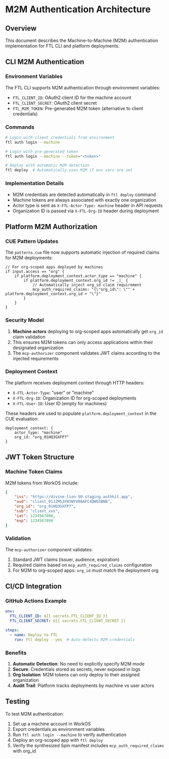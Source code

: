 # M2M Authentication Architecture

## Overview
This document describes the Machine-to-Machine (M2M) authentication implementation for FTL CLI and platform deployments.

## CLI M2M Authentication

### Environment Variables
The FTL CLI supports M2M authentication through environment variables:
- `FTL_CLIENT_ID`: OAuth2 client ID for the machine account
- `FTL_CLIENT_SECRET`: OAuth2 client secret
- `FTL_M2M_TOKEN`: Pre-generated M2M token (alternative to client credentials)

### Commands
```bash
# Login with client credentials from environment
ftl auth login --machine

# Login with pre-generated token
ftl auth login --machine --token="<token>"

# Deploy with automatic M2M detection
ftl deploy  # Automatically uses M2M if env vars are set
```

### Implementation Details
- M2M credentials are detected automatically in `ftl deploy` command
- Machine tokens are always associated with exactly one organization
- Actor type is sent as `X-FTL-Actor-Type: machine` header in API requests
- Organization ID is passed via `X-FTL-Org-ID` header during deployment

## Platform M2M Authorization

### CUE Pattern Updates
The `patterns.cue` file now supports automatic injection of required claims for M2M deployments:

```cue
// For org-scoped apps deployed by machines
if input.access == "org" {
    if platform.deployment_context.actor_type == "machine" {
        if platform.deployment_context.org_id != _|_ {
            // Automatically inject org_id claim requirement
            mcp_auth_required_claims: "{\"org_id\": \"" + platform.deployment_context.org_id + "\"}"
        }
    }
}
```

### Security Model
1. **Machine actors** deploying to org-scoped apps automatically get `org_id` claim validation
2. This ensures M2M tokens can only access applications within their designated organization
3. The `mcp-authorizer` component validates JWT claims according to the injected requirements

### Deployment Context
The platform receives deployment context through HTTP headers:
- `X-FTL-Actor-Type`: "user" or "machine"
- `X-FTL-Org-ID`: Organization ID for org-scoped deployments
- `X-FTL-User-ID`: User ID (empty for machines)

These headers are used to populate `platform.deployment_context` in the CUE evaluation:
```cue
deployment_context: {
    actor_type: "machine"
    org_id: "org_01HQ3GXFP7"
}
```

## JWT Token Structure

### Machine Token Claims
M2M tokens from WorkOS include:
```json
{
    "iss": "https://divine-lion-50-staging.authkit.app",
    "aud": "client_01JZM53FW3WYV08AFC4QWQ3BNB",
    "org_id": "org_01HQ3GXFP7",
    "sub": "client_xxx",
    "iat": 1234567890,
    "exp": 1234567890
}
```

### Validation
The `mcp-authorizer` component validates:
1. Standard JWT claims (issuer, audience, expiration)
2. Required claims based on `mcp_auth_required_claims` configuration
3. For M2M to org-scoped apps: `org_id` must match the deployment org

## CI/CD Integration

### GitHub Actions Example
```yaml
env:
  FTL_CLIENT_ID: ${{ secrets.FTL_CLIENT_ID }}
  FTL_CLIENT_SECRET: ${{ secrets.FTL_CLIENT_SECRET }}

steps:
  - name: Deploy to FTL
    run: ftl deploy --yes  # Auto-detects M2M credentials
```

### Benefits
1. **Automatic Detection**: No need to explicitly specify M2M mode
2. **Secure**: Credentials stored as secrets, never exposed in logs
3. **Org Isolation**: M2M tokens can only deploy to their assigned organization
4. **Audit Trail**: Platform tracks deployments by machine vs user actors

## Testing
To test M2M authentication:
1. Set up a machine account in WorkOS
2. Export credentials as environment variables
3. Run `ftl auth login --machine` to verify authentication
4. Deploy an org-scoped app with `ftl deploy`
5. Verify the synthesized Spin manifest includes `mcp_auth_required_claims` with org_id